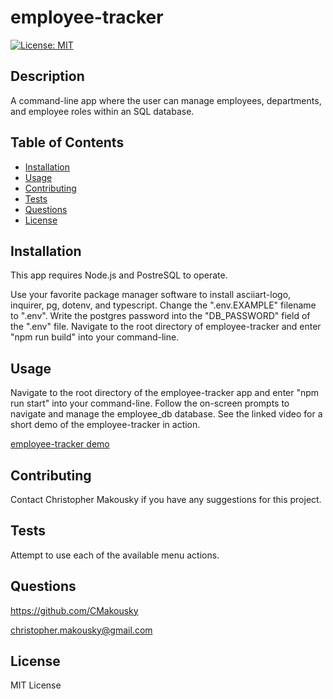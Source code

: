 # employee-tracker
[![License: MIT](https://img.shields.io/badge/License-MIT-yellow.svg)](https://opensource.org/licenses/MIT)

## Description

A command-line app where the user can manage employees, departments, and employee roles within an SQL database.

## Table of Contents

- [Installation](#installation)
- [Usage](#usage)
- [Contributing](#contributing)
- [Tests](#tests)
- [Questions](#questions)
- [License](#license)

## Installation

This app requires Node.js and PostreSQL to operate.

Use your favorite package manager software to install asciiart-logo, inquirer, pg, dotenv, and typescript. Change the ".env.EXAMPLE" filename to ".env". Write the postgres password into the "DB_PASSWORD" field of the ".env" file. Navigate to the root directory of employee-tracker and enter "npm run build" into your command-line.

## Usage

Navigate to the root directory of the employee-tracker app and enter "npm run start" into your command-line. Follow the on-screen prompts to navigate and manage the employee_db database. See the linked video for a short demo of the employee-tracker in action.

[employee-tracker demo](https://drive.google.com/file/d/1GF5s7YXGxFxUrLF875i_Pw7Ng3CCiHVb/view?usp=sharing)

## Contributing

Contact Christopher Makousky if you have any suggestions for this project.

## Tests

Attempt to use each of the available menu actions.

## Questions

https://github.com/CMakousky

christopher.makousky@gmail.com

## License

MIT License